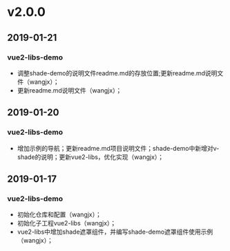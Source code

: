 # v2.0.0
## 2019-01-21
### vue2-libs-demo
- 调整shade-demo的说明文件readme.md的存放位置;更新readme.md说明文件（wangjx）；
- 更新readme.md说明文件（wangjx）；

## 2019-01-20
### vue2-libs-demo
- 增加示例的导航；更新readme.md项目说明文件；shade-demo中新增对v-shade的说明；更新vue2-libs，优化实现（wangjx）；

## 2019-01-17
### vue2-libs-demo
- 初始化仓库和配置（wangjx）；
- 初始化子工程vue2-libs（wangjx）；
- vue2-libs中增加shade遮罩组件，并编写shade-demo遮罩组件使用示例（wangjx）；
